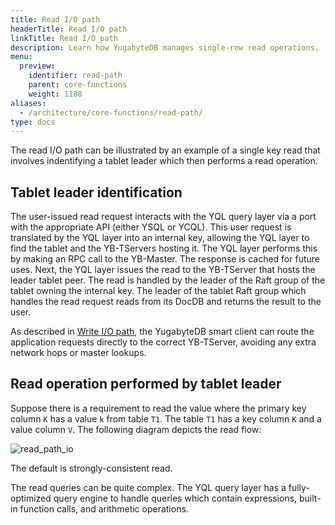 ```yaml
---
title: Read I/O path
headerTitle: Read I/O path
linkTitle: Read I/O path
description: Learn how YugabyteDB manages single-row read operations.
menu:
  preview:
    identifier: read-path
    parent: core-functions
    weight: 1188
aliases:
  - /architecture/core-functions/read-path/
type: docs
---
```


The read I/O path can be illustrated by an example of a single key read that involves indentifying a tablet leader which then performs a read operation.

## Tablet leader identification

The user-issued read request interacts with the YQL query layer via a port with the appropriate API (either YSQL or YCQL). This user request is translated by the YQL layer into an internal key, allowing the YQL layer to find the tablet and the YB-TServers hosting it. The YQL layer performs this by making an RPC call to the YB-Master. The response is cached for future uses. Next, the YQL layer issues the read to the YB-TServer that hosts the leader tablet peer. The read is handled by the leader of the Raft group of the tablet owning the internal key. The leader of the tablet Raft group which handles the read request reads from its DocDB and returns the result to the user.

As described in [Write I/O path](../write-path/#step-1-identify-tablet-leader), the YugabyteDB smart client can route the application requests directly to the correct YB-TServer, avoiding any extra network hops or master lookups.

## Read operation performed by tablet leader

Suppose there is a requirement to read the value where the primary key column `K` has a value `k` from table `T1`. The table `T1` has a key column `K` and a value column `V`. The following diagram depicts the read flow:

![read_path_io](/images/architecture/read_path_io.png)

The default is strongly-consistent read.

The read queries can be quite complex. The YQL query layer has a fully-optimized query engine to handle queries which contain expressions, built-in function calls, and arithmetic operations.